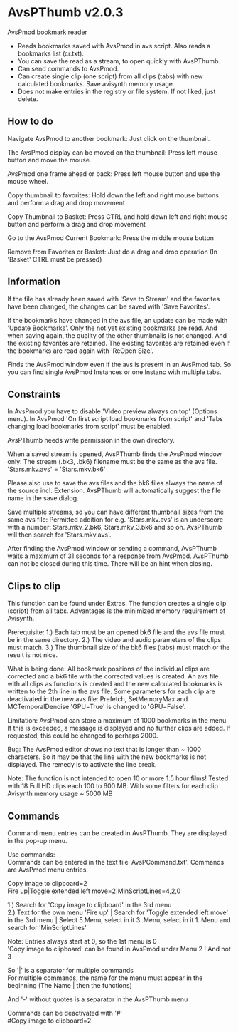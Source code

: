 # AvsPThumb v2.0.3
AvsPmod bookmark reader

- Reads bookmarks saved with AvsPmod in avs script. Also reads a bookmarks list (cr.txt).
- You can save the read as a stream, to open quickly with AvsPThumb.
- Can send commands to AvsPmod.
- Can create single clip (one script) from all clips (tabs) with new calculated bookmarks. Save avisynth memory usage.
- Does not make entries in the registry or file system. If not liked, just delete.  

How to do
---------------
Navigate AvsPmod to another bookmark:
Just click on the thumbnail.

The AvsPmod display can be moved on the thumbnail:
Press left mouse button and move the mouse.

AvsPmod one frame ahead or back:
Press left mouse button and use the mouse wheel.

Copy thumbnail to favorites:
Hold down the left and right mouse buttons and perform a drag and drop movement

Copy Thumbnail to Basket:
Press CTRL and hold down left and right mouse button and perform a drag and drop movement

Go to the AvsPmod Current Bookmark:
Press the middle mouse button

Remove from Favorites or Basket:
Just do a drag and drop operation (In 'Basket' CTRL must be pressed)

Information
----------------
If the file has already been saved with 'Save to Stream' and the favorites have been changed, the changes can be saved with 'Save Favorites'.

If the bookmarks have changed in the avs file, an update can be made with 'Update Bookmarks'. Only the not yet existing bookmarks are read.
And when saving again, the quality of the other thumbnails is not changed. And the existing favorites are retained. 
The existing favorites are retained even if the bookmarks are read again with 'ReOpen Size'.

Finds the AvsPmod window even if the avs is present in an AvsPmod tab. So you can find single AvsPmod Instances or one Instanc with multiple tabs.

Constraints
----------------
In AvsPmod you have to disable 'Video preview always on top' (Options menu).
In AvsPmod 'On first script load bookmarks from script' and 'Tabs changing load bookmarks from script' must be enabled.  

AvsPThumb needs write permission in the own directory.  

When a saved stream is opened, AvsPThumb finds the AvsPmod window only:
The stream (.bk3, .bk6) filename must be the same as the avs file. 'Stars.mkv.avs' = 'Stars.mkv.bk6'

Please also use to save the avs files and the bk6 files always the name of the source incl. Extension.
AvsPThumb will automatically suggest the file name in the save dialog.

Save multiple streams, so you can have different thumbnail sizes from the same avs file:
Permitted addition for e.g. 'Stars.mkv.avs' is an underscore with a number: Stars.mkv_2.bk6, Stars.mkv_3.bk6 and so on.
AvsPThumb will then search for 'Stars.mkv.avs'.  

After finding the AvsPmod window or sending a command, AvsPThumb waits a maximum of 31 seconds for a response from AvsPmod. AvsPThumb can not be closed during this time. There will be an hint when closing.  

Clips to clip
--------------- 
This function can be found under Extras. The function creates a single clip (script) from all tabs.
Advantages is the minimized memory requirement of Avisynth.

Prerequisite:
1.) Each tab must be an opened bk6 file and the avs file must be in the same directory.
2.) The video and audio parameters of the clips must match.
3.) The thumbnail size of the bk6 files (tabs) must match or the result is not nice.

What is being done:
All bookmark positions of the individual clips are corrected and a bk6 file with the corrected values is created.
An avs file with all clips as functions is created and the new calculated bookmarks is written to the 2th line in the avs file.
Some parameters for each clip are deactivated in the new avs file:
Prefetch, SetMemoryMax and MCTemporalDenoise 'GPU=True' is changed to 'GPU=False'.

Limitation:
AvsPmod can store a maximum of 1000 bookmarks in the menu. 
If this is exceeded, a message is displayed and no further clips are added.
If requested, this could be changed to perhaps 2000.

Bug:
The AvsPmod editor shows no text that is longer than ~ 1000 characters. 
So it may be that the line with the new bookmarks is not displayed. The remedy is to activate the line break.

Note: 
The function is not intended to open 10 or more 1.5 hour films! 
Tested with 18 Full HD clips each 100 to 600 MB. With some filters for each clip Avisynth memory usage ~ 5000 MB

Commands
-------------
Command menu entries can be created in AvsPThumb. They are displayed in the pop-up menu.  

Use commands:  
Commands can be entered in the text file 'AvsPCommand.txt'. Commands are AvsPmod menu entries.  

Copy image to clipboard=2  
Fire up|Toggle extended left move=2|MinScriptLines=4,2,0  

1.) Search for 'Copy image to clipboard' in the 3rd menu  
2.) Text for the own menu 'Fire up' | Search for 'Toggle extended left move' in the 3rd menu | Select 5.Menu, select in it 3. Menu, select in it 1. Menu and search for 'MinScriptLines'  
 
Note: Entries always start at 0, so the 1st menu is 0  
'Copy image to clipboard' can be found in AvsPmod under Menu 2 ! And not 3  
  
So '|' is a separator for multiple commands  
For multiple commands, the name for the menu must appear in the beginning (The Name | then the functions)  
 
And '-' without quotes is a separator in the AvsPThumb menu  

Commands can be deactivated with '#'  
#Copy image to clipboard=2 



